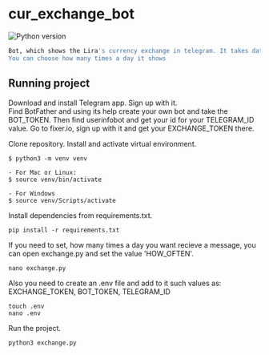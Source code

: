 # cur_exchange_bot
![Python version](https://img.shields.io/badge/python-3.7-yellow)

```sh
Bot, which shows the Lira's currency exchange in telegram. It takes data from fixer.io.
You can choose how many times a day it shows
```

## Running project

Download and install Telegram app. Sign up with it.\
Find BotFather and using its help create your own bot
and take the BOT_TOKEN. 
Then find userinfobot and get your id for your 
TELEGRAM_ID value.
Go to fixer.io, sign up with it and get your EXCHANGE_TOKEN there.

Clone repository. Install and activate virtual environment.

```
$ python3 -m venv venv

- For Mac or Linux:
$ source venv/bin/activate

- For Windows
$ source venv/Scripts/activate 
``` 

Install dependencies  from requirements.txt.

```
pip install -r requirements.txt
``` 

If you need to set, how many times a day you want recieve a message,
you can open exchange.py and set the value 'HOW_OFTEN'.

```
nano exchange.py
``` 

Also you need to create an .env file and add to it such values as:
EXCHANGE_TOKEN, BOT_TOKEN, TELEGRAM_ID

```
touch .env
nano .env
``` 

Run the project.

```
python3 exchange.py
``` 
